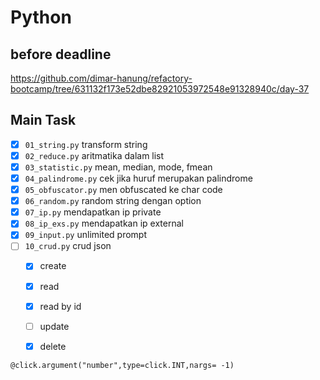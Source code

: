 # Python

## before deadline
https://github.com/dimar-hanung/refactory-bootcamp/tree/631132f173e52dbe82921053972548e91328940c/day-37
## Main Task
- [x] `01_string.py` transform string
- [x] `02_reduce.py` aritmatika dalam list
- [x] `03_statistic.py` mean, median, mode, fmean
- [x] `04_palindrome.py` cek jika huruf merupakan palindrome
- [x] `05_obfuscator.py` men obfuscated ke char code
- [x] `06_random.py` random string dengan option
- [x] `07_ip.py` mendapatkan ip private
- [x] `08_ip_exs.py` mendapatkan ip external
- [x] `09_input.py` unlimited prompt
- [ ] `10_crud.py` crud json
    - [x] create
    - [x] read
    - [x] read by id
    - [ ] update
    - [x] delete


```
@click.argument("number",type=click.INT,nargs= -1)
```